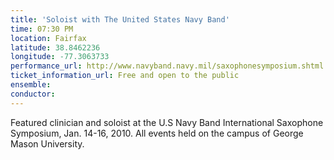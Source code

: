 ```yaml
---
title: 'Soloist with The United States Navy Band'
time: 07:30 PM
location: Fairfax
latitude: 38.8462236
longitude: -77.3063733
performance_url: http://www.navyband.navy.mil/saxophonesymposium.shtml
ticket_information_url: Free and open to the public
ensemble: 
conductor: 
---
```

Featured clinician and soloist at the U.S Navy Band International Saxophone Symposium, Jan. 14-16, 2010.  All events held on the campus of George Mason University.
